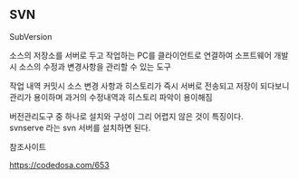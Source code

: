 
## SVN 

<SVN>

SubVersion  
  
소스의 저장소를 서버로 두고 
작업하는 PC를 클라이언트로 연결하여
소프트웨어 개발시 소스의 수정과 변경사항을 관리할 수 있는 도구

작업 내역 커밋시 소스 변경 사항과 히스토리가 
즉시 서버로 전송되고 저장이 되다보니 관리가 용이하며 
과거의 수정내역과 히스토리 파악이 용이해짐  
  
버전관리도구 중 하나로 설치와 구성이 그리 어렵지 않은 것이 특징이다.  
svnserve 라는 svn 서버를 설치하면 된다.   

  
  
  
  
  

  
  참조사이트
  
  https://codedosa.com/653
